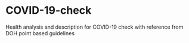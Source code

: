 # COVID-19-check
Health analysis and description for COVID-19 check with reference from DOH point based guidelines
